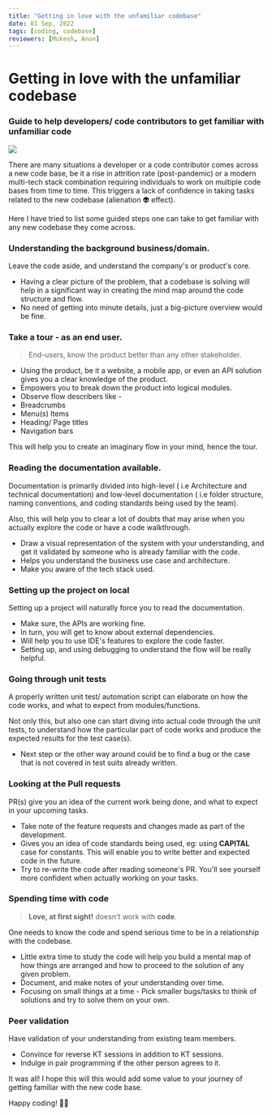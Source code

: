 ```yaml
---
title: "Getting in love with the unfamiliar codebase"
date: 01 Sep, 2022
tags: [coding, codebase]
reviewers: [Mukesh, Anon]
---
```


# Getting in love with the unfamiliar codebase
### Guide to help developers/ code contributors to get familiar with unfamiliar code


![](./images/getting-in-love-with-the-unfamiliar-codebase.avif)

There are many situations a developer or a code contributor comes across a new code base, be it a rise in attrition rate (post-pandemic) or a modern multi-tech stack combination requiring individuals to work on multiple code bases from time to time. This triggers a lack of confidence in taking tasks related to the new codebase (alienation 👽 effect). 

Here I have tried to list some guided steps one can take to get familiar with any new codebase they come across.

### Understanding the background business/domain.
Leave the code aside, and understand the company's or product's core. 
- Having a clear picture of the problem, that a codebase is solving will help in a significant way in creating the mind map around the code structure and flow.
- No need of getting into minute details, just a big-picture overview would be fine.

### Take a tour - as an end user.
> End-users, know the product better than any other stakeholder.  

- Using the product, be it a website, a mobile app, or even an API solution gives you a clear knowledge of the product.
- Empowers you to break down the product into logical modules.
- Observe flow describers like -  
 - Breadcrumbs
 - Menu(s) Items
 - Heading/ Page titles
 - Navigation bars

This will help you to create an imaginary flow in your mind, hence the tour.
 
### Reading the documentation available.
Documentation is primarily divided into high-level ( i.e Architecture and technical documentation) and low-level documentation ( i.e folder structure, naming conventions, and coding standards being used by the team). 

Also, this will help you to clear a lot of doubts that may arise when you actually explore the code or have a code walkthrough.

- Draw a visual representation of the system with your understanding, and get it validated by someone who is already familiar with the code.
- Helps you understand the business use case and architecture.
- Make you aware of the tech stack used.

### Setting up the project on local
Setting up a project will naturally force you to read the documentation.

- Make sure, the APIs are working fine. 
- In turn, you will get to know about external dependencies.
- Will help you to use IDE's features to explore the code faster.
- Setting up, and using debugging to understand the flow will be really helpful.

### Going through unit tests
A properly written unit test/ automation script can elaborate on how the code works, and what to expect from modules/functions.

Not only this, but also one can start diving into actual code through the unit tests, to understand how the particular part of code works and produce the expected results for the test case(s).

- Next step or the other way around could be to find a bug or the case that is not covered in test suits already written.

### Looking at the Pull requests
PR(s) give you an idea of the current work being done, and what to expect in your upcoming tasks.

- Take note of the feature requests and changes made as part of the development.
- Gives you an idea of code standards being used, eg: using **CAPITAL** case for constants. This will enable you to write better and expected code in the future.
- Try to re-write the code after reading someone's PR. You'll see yourself more confident when actually working on your tasks. 


### Spending time with code
>**Love, at first sight!** doesn't work with **code**.

One needs to know the code and spend serious time to be in a relationship with the codebase.
- Little extra time to study the code will help you build a mental map of how things are arranged and how to proceed to the solution of any given problem.
- Document, and make notes of your understanding over time.
- Focusing on small things at a time - Pick smaller bugs/tasks to think of solutions and try to solve them on your own.

### Peer validation
Have validation of your understanding from existing team members.
- Convince for reverse KT sessions in addition to KT sessions.
- Indulge in pair programming if the other person agrees to it.



It was all!
I hope this will this would add some value to your journey of getting familiar with the new code base.

Happy coding! 🧑‍💻 